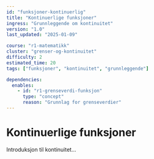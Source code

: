 ```yaml
---
id: "funksjoner-kontinuerlig"
title: "Kontinuerlige funksjoner"
ingress: "Grunnleggende om kontinuitet"
version: "1.0"
last_updated: "2025-01-09"

course: "r1-matematikk"
cluster: "grenser-og-kontinuitet"
difficulty: 2
estimated_time: 20
tags: ["funksjoner", "kontinuitet", "grunnleggende"]

dependencies:
  enables:
    - id: "r1-grenseverdi-funksjon"
      type: "concept"
      reason: "Grunnlag for grenseverdier"
---
```


# Kontinuerlige funksjoner

Introduksjon til kontinuitet...
